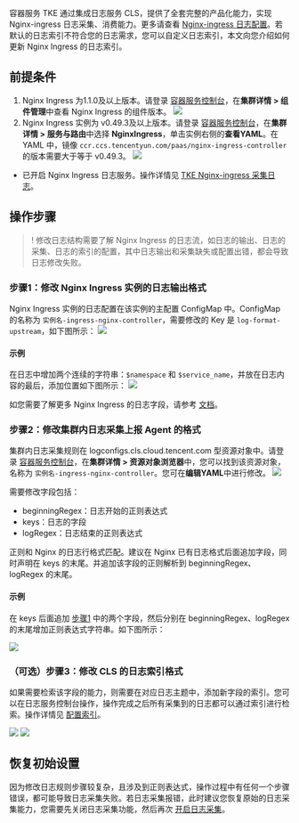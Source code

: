 

容器服务 TKE 通过集成日志服务 CLS，提供了全套完整的产品化能力，实现 Nginx-ingress 日志采集、消费能力。更多请查看 [Nginx-ingress 日志配置](https://cloud.tencent.com/document/product/457/50505)。若默认的日志索引不符合您的日志需求，您可以自定义日志索引，本文向您介绍如何更新 Nginx Ingress 的日志索引。

## 前提条件

1. Nginx Ingress 为1.1.0及以上版本。请登录 [容器服务控制台](https://console.cloud.tencent.com/tke2)，在**集群详情 > 组件管理**中查看 Nginx Ingress 的组件版本。
![](https://qcloudimg.tencent-cloud.cn/raw/26d4c551dde44fae20831f2becd26f59.png)
2. Nginx Ingress 实例为 v0.49.3及以上版本。请登录 [容器服务控制台](https://console.cloud.tencent.com/tke2)，在**集群详情 > 服务与路由**中选择 **NginxIngress**，单击实例右侧的**查看YAML**。在 YAML 中，镜像 `ccr.ccs.tencentyun.com/paas/nginx-ingress-controller` 的版本需要大于等于 v0.49.3。
![](https://qcloudimg.tencent-cloud.cn/raw/8edd2d4adfd5f2224355221ab4e4bf8c.png)
- 已开启 Nginx Ingress 日志服务。操作详情见 [TKE Nginx-ingress 采集日志](https://cloud.tencent.com/document/product/457/50505#tke-nginx-ingress-.E9.87.87.E9.9B.86.E6.97.A5.E5.BF.97)。

## 操作步骤

>! 修改日志结构需要了解 Nginx Ingress 的日志流，如日志的输出、日志的采集、日志的索引的配置，其中日志输出和采集缺失或配置出错，都会导致日志修改失败。 


[](id:step1)
### 步骤1：修改 Nginx Ingress 实例的日志输出格式

Nginx Ingress 实例的日志配置在该实例的主配置 ConfigMap 中。ConfigMap 的名称为 `实例名-ingress-nginx-controller`，需要修改的 Key 是 `log-format-upstream`，如下图所示：
![](https://qcloudimg.tencent-cloud.cn/raw/ef13cea94d0da03b17fca68ad49e431e.png)

#### 示例
在日志中增加两个连续的字符串：`$namespace` 和 `$service_name`，并放在日志内容的最后，添加位置如下图所示：
![](https://qcloudimg.tencent-cloud.cn/raw/8e2ac7866c60bf896cd2895056b5124a.png)

如您需要了解更多 Nginx Ingress 的日志字段，请参考 [文档](https://kubernetes.github.io/ingress-nginx/user-guide/nginx-configuration/log-format/)。

### 步骤2：修改集群内日志采集上报 Agent 的格式

集群内日志采集规则在 logconfigs.cls.cloud.tencent.com 型资源对象中。请登录 [容器服务控制台](https://console.cloud.tencent.com/tke2)，在**集群详情 > 资源对象浏览器**中，您可以找到该资源对象，名称为 `实例名-ingress-nginx-controller`。您可在**编辑YAML**中进行修改。
![](https://qcloudimg.tencent-cloud.cn/raw/6008f437941eba69d429c719ace7fc6d.png) 

需要修改字段包括：

- beginningRegex：日志开始的正则表达式
- keys：日志的字段
- logRegex：日志结束的正则表达式

正则和 Nginx 的日志行格式匹配。建议在 Nginx 已有日志格式后面追加字段，同时声明在 keys 的末尾。并追加该字段的正则解析到 beginningRegex、logRegex 的末尾。

#### 示例
在 keys 后面追加 [步骤1](#step1) 中的两个字段，然后分别在 beginningRegex、logRegex 的末尾增加正则表达式字符串。如下图所示：

![](https://qcloudimg.tencent-cloud.cn/raw/3b15ec6ffc2a44f7eb852800121620aa.png)

### （可选）步骤3：修改 CLS 的日志索引格式 

如果需要检索该字段的能力，则需要在对应日志主题中，添加新字段的索引。您可以在日志服务控制台操作，操作完成之后所有采集到的日志都可以通过索引进行检索。操作详情见 [配置索引](https://cloud.tencent.com/document/product/614/50922)。
 

![](https://qcloudimg.tencent-cloud.cn/raw/cafd4249ccd0602a8a2d19fa71e61943.png)
![](https://qcloudimg.tencent-cloud.cn/raw/b0e2684e118ab2eb159e25e9a0c395cd.png)

## 恢复初始设置

因为修改日志规则步骤较复杂，且涉及到正则表达式，操作过程中有任何一个步骤错误，都可能导致日志采集失败。若日志采集报错，此时建议您恢复原始的日志采集能力，您需要先关闭日志采集功能，然后再次 [开启日志采集](https://cloud.tencent.com/document/product/457/36771)。
